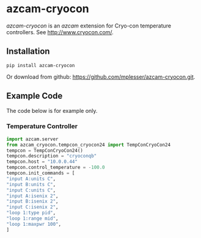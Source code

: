 # azcam-cryocon

*azcam-cryocon* is an *azcam* extension for Cryo-con temperature controllers. See http://www.cryocon.com/.

## Installation

`pip install azcam-cryocon`

Or download from github: https://github.com/mplesser/azcam-cryocon.git.

## Example Code

The code below is for example only.

### Temperature Controller

```python
import azcam.server
from azcam_cryocon.tempcon_cryocon24 import TempConCryoCon24
tempcon = TempConCryoCon24()
tempcon.description = "cryoconqb"
tempcon.host = "10.0.0.44"
tempcon.control_temperature = -100.0
tempcon.init_commands = [
"input A:units C",
"input B:units C",
"input C:units C",
"input A:isenix 2",
"input B:isenix 2",
"input C:isenix 2",
"loop 1:type pid",
"loop 1:range mid",
"loop 1:maxpwr 100",
]
```

